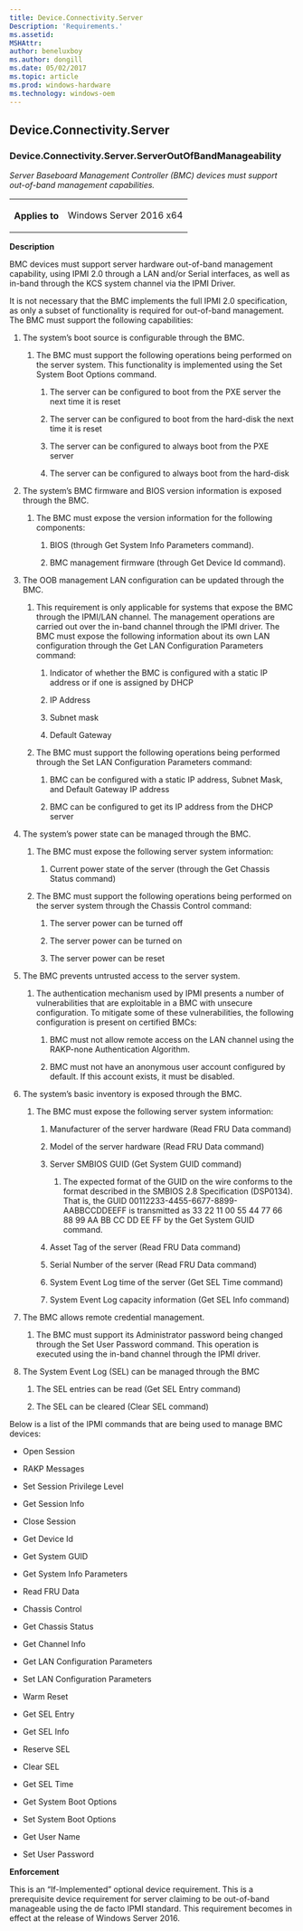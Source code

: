 ```yaml
---
title: Device.Connectivity.Server
Description: 'Requirements.'
ms.assetid: 
MSHAttr: 
author: beneluxboy
ms.author: dongill
ms.date: 05/02/2017
ms.topic: article
ms.prod: windows-hardware
ms.technology: windows-oem
---
```


<!--
# Device.Connectivity.Server

 - [Device.Connectivity.Server](#device.connectivity.server)
-->

<a name="device.connectivity.server"></a>
## Device.Connectivity.Server

### Device.Connectivity.Server.ServerOutOfBandManageability

*Server Baseboard Management Controller (BMC) devices must support out-of-band management capabilities.*

<table>
<tr>
<th>Applies to</th>
<td>
<p>Windows Server 2016 x64</p>
</td></tr></table>

**Description**

BMC devices must support server hardware out-of-band management capability, using IPMI 2.0 through a LAN and/or Serial interfaces, as well as in-band through the KCS system channel via the IPMI Driver.

It is not necessary that the BMC implements the full IPMI 2.0 specification, as only a subset of functionality is required for out-of-band management. The BMC must support the following capabilities:

1.  The system’s boot source is configurable through the BMC.

    1.  The BMC must support the following operations being performed on the server system. This functionality is implemented using the Set System Boot Options command.

        1.  The server can be configured to boot from the PXE server the next time it is reset

        2.  The server can be configured to boot from the hard-disk the next time it is reset

        3.  The server can be configured to always boot from the PXE server

        4.  The server can be configured to always boot from the hard-disk

2.  The system’s BMC firmware and BIOS version information is exposed through the BMC.

    1.  The BMC must expose the version information for the following components:

        1.  BIOS (through Get System Info Parameters command).

        2.  BMC management firmware (through Get Device Id command).

3.  The OOB management LAN configuration can be updated through the BMC.

    1.  This requirement is only applicable for systems that expose the BMC through the IPMI/LAN channel. The management operations are carried out over the in-band channel through the IPMI driver. The BMC must expose the following information about its own LAN configuration through the Get LAN Configuration Parameters command:

        1.  Indicator of whether the BMC is configured with a static IP address or if one is assigned by DHCP

        2.  IP Address

        3.  Subnet mask

        4.  Default Gateway

    2.  The BMC must support the following operations being performed through the Set LAN Configuration Parameters command:

        1.  BMC can be configured with a static IP address, Subnet Mask, and Default Gateway IP address

        2.  BMC can be configured to get its IP address from the DHCP server

4.  The system’s power state can be managed through the BMC.

    1.  The BMC must expose the following server system information:

        1.  Current power state of the server (through the Get Chassis Status command)

    2.  The BMC must support the following operations being performed on the server system through the Chassis Control command:

        1.  The server power can be turned off

        2.  The server power can be turned on

        3.  The server power can be reset

5.  The BMC prevents untrusted access to the server system.

    1.  The authentication mechanism used by IPMI presents a number of vulnerabilities that are exploitable in a BMC with unsecure configuration. To mitigate some of these vulnerabilities, the following configuration is present on certified BMCs:

        1.  BMC must not allow remote access on the LAN channel using the RAKP-none Authentication Algorithm.

        2.  BMC must not have an anonymous user account configured by default. If this account exists, it must be disabled.

6.  The system’s basic inventory is exposed through the BMC.

    1.  The BMC must expose the following server system information:

        1.  Manufacturer of the server hardware (Read FRU Data command)

        2.  Model of the server hardware (Read FRU Data command)

        3.  Server SMBIOS GUID (Get System GUID command)

            1.  The expected format of the GUID on the wire conforms to the format described in the SMBIOS 2.8 Specification (DSP0134). That is, the GUID 00112233-4455-6677-8899-AABBCCDDEEFF is transmitted as 33 22 11 00 55 44 77 66 88 99 AA BB CC DD EE FF by the Get System GUID command.

        4.  Asset Tag of the server (Read FRU Data command)

        5.  Serial Number of the server (Read FRU Data command)

        6.  System Event Log time of the server (Get SEL Time command)

        7.  System Event Log capacity information (Get SEL Info command)

7.  The BMC allows remote credential management.

    1.  The BMC must support its Administrator password being changed through the Set User Password command. This operation is executed using the in-band channel through the IPMI driver.

8.  The System Event Log (SEL) can be managed through the BMC

    1.  The SEL entries can be read (Get SEL Entry command)

    2.  The SEL can be cleared (Clear SEL command)

Below is a list of the IPMI commands that are being used to manage BMC devices:

-   Open Session

-   RAKP Messages

-   Set Session Privilege Level

-   Get Session Info

-   Close Session

-   Get Device Id

-   Get System GUID

-   Get System Info Parameters

-   Read FRU Data

-   Chassis Control

-   Get Chassis Status

-   Get Channel Info

-   Get LAN Configuration Parameters

-   Set LAN Configuration Parameters

-   Warm Reset

-   Get SEL Entry

-   Get SEL Info

-   Reserve SEL

-   Clear SEL

-   Get SEL Time

-   Get System Boot Options

-   Set System Boot Options

-   Get User Name

-   Set User Password

**Enforcement**

This is an “If-Implemented” optional device requirement. This is a prerequisite device requirement for server claiming to be out-of-band manageable using the de facto IPMI standard. This requirement becomes in effect at the release of Windows Server 2016.

